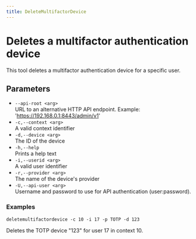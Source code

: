 ```yaml
---
title: DeleteMultifactorDevice
---
```


# Deletes a multifactor authentication device
This tool deletes a multifactor authentication device for a specific user.

## Parameters

- ``--api-root <arg>``      
URL to an alternative HTTP API endpoint. Example:
'https://192.168.0.1:8443/admin/v1'
- ``-c,--context <arg>``<br>
A valid context identifier
- ``-d,--device <arg>``<br>
The ID of the device
- ``-h,--help``<br>
Prints a help text
- ``-i,--userid <arg>``<br>
A valid user identifier
- ``-r,--provider <arg>``<br>
The name of the device's provider
- ``-U,--api-user <arg>``        
Username and password to use for API authentication (user:password).

### Examples

<code>deletemultifactordevice -c 10 -i 17 -p TOTP -d 123 </code>

Deletes the TOTP device "123" for user 17 in context 10. 
